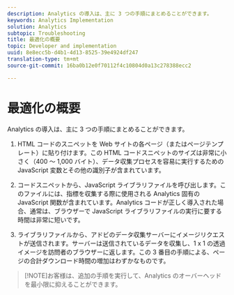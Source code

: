 ```yaml
---
description: Analytics の導入は、主に 3 つの手順にまとめることができます。
keywords: Analytics Implementation
solution: Analytics
subtopic: Troubleshooting
title: 最適化の概要
topic: Developer and implementation
uuid: 8e8ecc5b-d4b1-4d13-8525-39e4924df247
translation-type: tm+mt
source-git-commit: 16ba0b12e0f70112f4c10804d0a13c278388ecc2

---
```



# 最適化の概要

Analytics の導入は、主に 3 つの手順にまとめることができます。

1. HTML コードのスニペットを Web サイトの各ページ（またはページテンプレート）に貼り付けます。この HTML コードスニペットのサイズは非常に小さく（400 ～ 1,000 バイト）、データ収集プロセスを容易に実行するための JavaScript 変数とその他の識別子が含まれています。
1. コードスニペットから、JavaScript ライブラリファイルを呼び出します。このファイルには、指標を収集する際に使用される Analytics 固有の JavaScript 関数が含まれています。Analytics コードが正しく導入された場合、通常は、ブラウザーで JavaScript ライブラリファイルの実行に要する時間は非常に短いです。

1. ライブラリファイルから、アドビのデータ収集サーバーにイメージリクエストが送信されます。サーバーは送信されているデータを収集し、1 x 1 の透過イメージを訪問者のブラウザーに返します。この 3 番目の手順による、ページの合計ダウンロード時間の増加はわずかなものです。

> [!NOTE]お客様は、追加の手順を実行して、Analytics のオーバーヘッドを最小限に抑えることができます。

